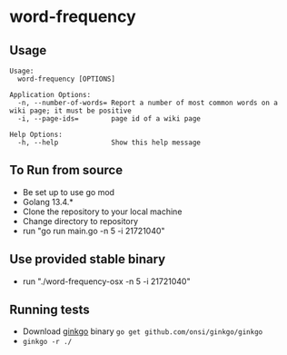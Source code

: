 # word-frequency
## Usage
```
Usage:
  word-frequency [OPTIONS]

Application Options:
  -n, --number-of-words= Report a number of most common words on a wiki page; it must be positive
  -i, --page-ids=        page id of a wiki page

Help Options:
  -h, --help             Show this help message
```

## To Run from source
* Be set up to use go mod
* Golang 13.4.*
* Clone the repository to your local machine
* Change directory to repository
* run "go run main.go -n 5 -i 21721040"

## Use provided stable binary
* run "./word-frequency-osx -n 5 -i 21721040"

## Running tests
* Download [ginkgo](https://onsi.github.io/ginkgo/) binary `go get github.com/onsi/ginkgo/ginkgo` 
* `ginkgo -r ./`

